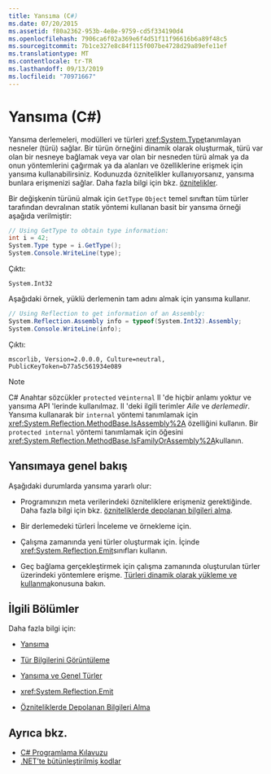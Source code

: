 ```yaml
---
title: Yansıma (C#)
ms.date: 07/20/2015
ms.assetid: f80a2362-953b-4e8e-9759-cd5f334190d4
ms.openlocfilehash: 7906ca6f02a369e6f4d51f11f96616b6a89f48c5
ms.sourcegitcommit: 7b1ce327e8c84f115f007be4728d29a89efe11ef
ms.translationtype: MT
ms.contentlocale: tr-TR
ms.lasthandoff: 09/13/2019
ms.locfileid: "70971667"
---
```

# <a name="reflection-c"></a>Yansıma (C#)
Yansıma derlemeleri, modülleri ve türleri <xref:System.Type>tanımlayan nesneler (türü) sağlar. Bir türün örneğini dinamik olarak oluşturmak, türü var olan bir nesneye bağlamak veya var olan bir nesneden türü almak ya da onun yöntemlerini çağırmak ya da alanları ve özelliklerine erişmek için yansıma kullanabilirsiniz. Kodunuzda öznitelikler kullanıyorsanız, yansıma bunlara erişmenizi sağlar. Daha fazla bilgi için bkz. [öznitelikler](../../../standard/attributes/index.md).  
  
 Bir değişkenin türünü almak için `GetType` `Object` temel sınıftan tüm türler tarafından devralınan statik yöntemi kullanan basit bir yansıma örneği aşağıda verilmiştir:  
  
```csharp  
// Using GetType to obtain type information:  
int i = 42;  
System.Type type = i.GetType();  
System.Console.WriteLine(type);  
```  
  
 Çıktı:  
  
 `System.Int32`  
  
 Aşağıdaki örnek, yüklü derlemenin tam adını almak için yansıma kullanır.  
  
```csharp  
// Using Reflection to get information of an Assembly:  
System.Reflection.Assembly info = typeof(System.Int32).Assembly;  
System.Console.WriteLine(info);  
```  
  
 Çıktı:  
  
 `mscorlib, Version=2.0.0.0, Culture=neutral, PublicKeyToken=b77a5c561934e089`  
  
> [!NOTE]
> C# Anahtar sözcükler `protected` ve`internal` Il 'de hiçbir anlamı yoktur ve yansıma API 'lerinde kullanılmaz. Il 'deki ilgili terimler *Aile* ve *derlemedir*. Yansıma kullanarak bir `internal` yöntemi tanımlamak için <xref:System.Reflection.MethodBase.IsAssembly%2A> özelliğini kullanın. Bir `protected internal` yöntemi tanımlamak için öğesini <xref:System.Reflection.MethodBase.IsFamilyOrAssembly%2A>kullanın.  
  
## <a name="reflection-overview"></a>Yansımaya genel bakış  
 Aşağıdaki durumlarda yansıma yararlı olur:  
  
- Programınızın meta verilerindeki özniteliklere erişmeniz gerektiğinde. Daha fazla bilgi için bkz. [özniteliklerde depolanan bilgileri alma](../../../standard/attributes/retrieving-information-stored-in-attributes.md).  
  
- Bir derlemedeki türleri İnceleme ve örnekleme için.  
  
- Çalışma zamanında yeni türler oluşturmak için. İçinde <xref:System.Reflection.Emit>sınıfları kullanın.  
  
- Geç bağlama gerçekleştirmek için çalışma zamanında oluşturulan türler üzerindeki yöntemlere erişme. [Türleri dinamik olarak yükleme ve kullanma](../../../framework/reflection-and-codedom/dynamically-loading-and-using-types.md)konusuna bakın.  
  
## <a name="related-sections"></a>İlgili Bölümler  
 Daha fazla bilgi için:  
  
- [Yansıma](../../../framework/reflection-and-codedom/reflection.md)  
  
- [Tür Bilgilerini Görüntüleme](../../../framework/reflection-and-codedom/viewing-type-information.md)  
  
- [Yansıma ve Genel Türler](../../../framework/reflection-and-codedom/reflection-and-generic-types.md)  
  
- <xref:System.Reflection.Emit>  
  
- [Özniteliklerde Depolanan Bilgileri Alma](../../../standard/attributes/retrieving-information-stored-in-attributes.md)  
  
## <a name="see-also"></a>Ayrıca bkz.

- [C# Programlama Kılavuzu](../index.md)
- [.NET’te bütünleştirilmiş kodlar](../../../standard/assembly/index.md)

